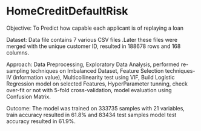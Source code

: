 # HomeCreditDefaultRisk

Objective: To Predict how capable each applicant is of replaying a loan

Dataset: Data file contains 7 various CSV files .Later these files were merged with the unique customer ID, resulted in 188678 rows and 168 columns.

Approach: Data Preprocessing, Exploratory Data Analysis, performed re-sampling techniques on Imbalanced Dataset, Feature Selection techniques- IV (information value), Multicollinearity test using VIF, Build Logistic Regression model on selected Features, HyperParameter tunning, check over-fit or not with 5-fold cross-validation, model evaluation using Confusion Matrix.

Outcome: The model was trained on 333735 samples with 21 variables, train accuracy resulted in 61.8% and 83434 test samples model test accuracy resulted in 61.9%.
